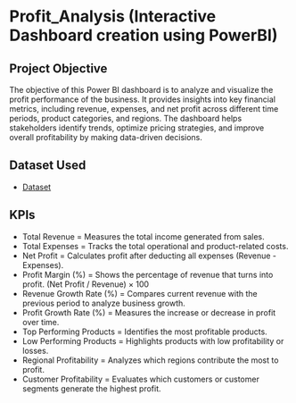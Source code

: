 # Profit_Analysis (Interactive Dashboard creation using PowerBI)
## Project Objective
The objective of this Power BI dashboard is to analyze and visualize the profit performance of the business. It provides insights into key financial metrics, including revenue, expenses, and net profit across different time periods, product categories, and regions. The dashboard helps stakeholders identify trends, optimize pricing strategies, and improve overall profitability by making data-driven decisions.

## Dataset Used
- <a href="https://github.com/pranjalzaware/PowerBI_Dashboard/blob/main/data%20set_Profit%20Analysis.csv">Dataset</a>

## KPIs
- Total Revenue = Measures the total income generated from sales.
- Total Expenses = Tracks the total operational and product-related costs.
- Net Profit = Calculates profit after deducting all expenses (Revenue - Expenses).
- Profit Margin (%) = Shows the percentage of revenue that turns into profit. (Net Profit / Revenue) × 100
- Revenue Growth Rate (%) = Compares current revenue with the previous period to analyze business growth.
- Profit Growth Rate (%) = Measures the increase or decrease in profit over time.
- Top Performing Products = Identifies the most profitable products.
- Low Performing Products = Highlights products with low profitability or losses.
- Regional Profitability = Analyzes which regions contribute the most to profit.
- Customer Profitability = Evaluates which customers or customer segments generate the highest profit.

